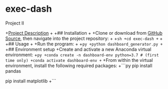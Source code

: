 # exec-dash
Project II


+[Project Description](https://github.com/prof-rossetti/intro-to-python/blob/master/projects/exec-dash/README.md)
+
+## Installation
+
+Clone or download from [GitHub Source](https://github.com/CZnyu/exec-dash), then navigate into the project repository:
+
+```sh
+cd exec-dash
+```
+
+## Usage
+
+Run the program:
+
+```py
+python dashboard_generator.py
+```
+## Environment setup
+Create and activate a new Anaconda virtual environment:
+```py
+conda create -n dashboard-env python=3.7 # (first time only)
+conda activate dashboard-env
+```
+From within the virtual environment, install the following required packages:
+```py
pip install pandas

pip install matplotlib
+```
